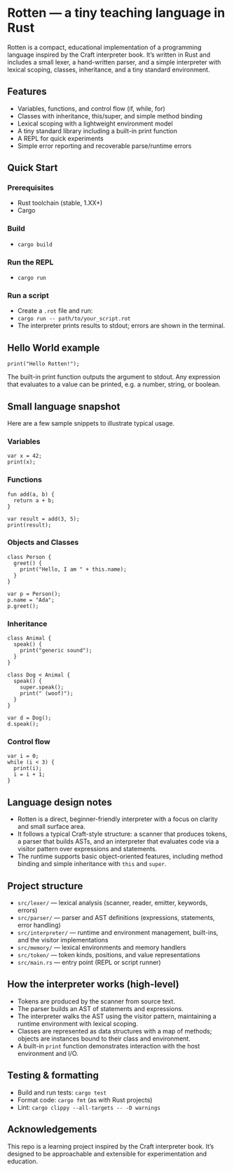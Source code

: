 # Rotten — a tiny teaching language in Rust

Rotten is a compact, educational implementation of a programming language inspired by the Craft interpreter book. It’s written in Rust and includes a small lexer, a hand-written parser, and a simple interpreter with lexical scoping, classes, inheritance, and a tiny standard environment.

## Features

- Variables, functions, and control flow (if, while, for)
- Classes with inheritance, this/super, and simple method binding
- Lexical scoping with a lightweight environment model
- A tiny standard library including a built-in print function
- A REPL for quick experiments
- Simple error reporting and recoverable parse/runtime errors

## Quick Start

### Prerequisites

- Rust toolchain (stable, 1.XX+)
- Cargo

### Build

- `cargo build`

### Run the REPL

- `cargo run`

### Run a script

- Create a `.rot` file and run:
- `cargo run -- path/to/your_script.rot`
- The interpreter prints results to stdout; errors are shown in the terminal.

## Hello World example

```rot
print("Hello Rotten!");
```

The built-in print function outputs the argument to stdout. Any expression that evaluates to a value can be printed, e.g. a number, string, or boolean.

## Small language snapshot

Here are a few sample snippets to illustrate typical usage.

### Variables

```rot
var x = 42;
print(x);
```

### Functions

```rot
fun add(a, b) {
  return a + b;
}

var result = add(3, 5);
print(result);
```

### Objects and Classes

```rot
class Person {
  greet() {
    print("Hello, I am " + this.name);
  }
}

var p = Person();
p.name = "Ada";
p.greet();
```

### Inheritance

```rot
class Animal {
  speak() {
    print("generic sound");
  }
}

class Dog < Animal {
  speak() {
    super.speak();
    print(" (woof)");
  }
}

var d = Dog();
d.speak();
```

### Control flow

```rot
var i = 0;
while (i < 3) {
  print(i);
  i = i + 1;
}
```

## Language design notes

- Rotten is a direct, beginner-friendly interpreter with a focus on clarity and small surface area.
- It follows a typical Craft-style structure: a scanner that produces tokens, a parser that builds ASTs, and an interpreter that evaluates code via a visitor pattern over expressions and statements.
- The runtime supports basic object-oriented features, including method binding and simple inheritance with `this` and `super`.

## Project structure

- `src/lexer/` — lexical analysis (scanner, reader, emitter, keywords, errors)
- `src/parser/` — parser and AST definitions (expressions, statements, error handling)
- `src/interpreter/` — runtime and environment management, built-ins, and the visitor implementations
- `src/memory/` — lexical environments and memory handlers
- `src/token/` — token kinds, positions, and value representations
- `src/main.rs` — entry point (REPL or script runner)

## How the interpreter works (high-level)

- Tokens are produced by the scanner from source text.
- The parser builds an AST of statements and expressions.
- The interpreter walks the AST using the visitor pattern, maintaining a runtime environment with lexical scoping.
- Classes are represented as data structures with a map of methods; objects are instances bound to their class and environment.
- A built-in `print` function demonstrates interaction with the host environment and I/O.

## Testing & formatting

- Build and run tests: `cargo test`
- Format code: `cargo fmt` (as with Rust projects)
- Lint: `cargo clippy --all-targets -- -D warnings`

## Acknowledgements

This repo is a learning project inspired by the Craft interpreter book. It’s designed to be approachable and extensible for experimentation and education.
